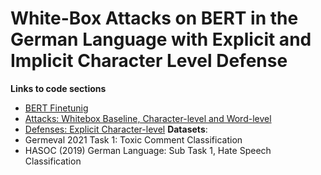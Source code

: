 # White-Box Attacks on BERT in the German Language with Explicit and Implicit Character Level Defense

**Links to code sections**
- [BERT Finetunig](https://github.com/shahrukhx01/adversarial-bert-german-attacks-defense/tree/main/bert_finetuning)
- [Attacks: Whitebox Baseline, Character-level and Word-level](https://github.com/shahrukhx01/adversarial-bert-german-attacks-defense/tree/main/attack/crafter/whitebox)
- [Defenses: Explicit Character-level](https://github.com/shahrukhx01/adversarial-bert-german-attacks-defense/tree/main/defense) 
**Datasets**:
- Germeval 2021 Task 1: Toxic Comment Classification
- HASOC (2019) German Language: Sub Task 1, Hate Speech Classification
